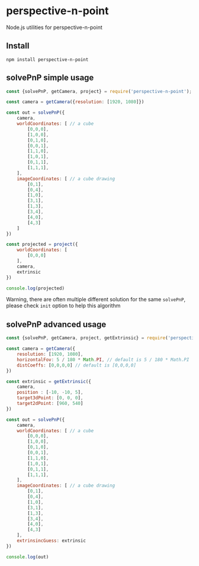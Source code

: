 # perspective-n-point

Node.js utilities for perspective-n-point

## Install

```
npm install perspective-n-point
```

## solvePnP simple usage

```js
const {solvePnP, getCamera, project} = require('perspective-n-point');

const camera = getCamera({resolution: [1920, 1080]})

const out = solvePnP({
	camera,
	worldCoordinates: [ // a cube
		[0,0,0],
		[1,0,0],
		[0,1,0],
		[0,0,1],
		[1,1,0],
		[1,0,1],
		[0,1,1],
		[1,1,1],
	],
	imageCoordinates: [ // a cube drawing
		[0,1],
		[0,4],
		[1,0],
		[3,1],
		[1,3],
		[3,4],
		[4,0],
		[4,3]
	]
})

const projected = project({
	worldCoordinates: [
		[0,0,0]
	], 
	camera,
	extrinsic
})

console.log(projected)

```

Warning, there are often multiple different solution for the same `solvePnP`, please check `init` option to help this algorithm

## solvePnP advanced usage

```js
const {solvePnP, getCamera, project, getExtrinsic} = require('perspective-n-point');

const camera = getCamera({
	resolution: [1920, 1080], 
	horizontalFov: 5 / 180 * Math.PI, // default is 5 / 180 * Math.PI
	distCoeffs: [0,0,0,0] // default is [0,0,0,0]
})

const extrinsic = getExtrinsic({
	camera,
	position : [-10, -10, 5], 
	target3dPoint: [0, 0, 0], 
	target2dPoint: [960, 540]
})

const out = solvePnP({
	camera,
	worldCoordinates: [ // a cube
		[0,0,0],
		[1,0,0],
		[0,1,0],
		[0,0,1],
		[1,1,0],
		[1,0,1],
		[0,1,1],
		[1,1,1],
	],
	imageCoordinates: [ // a cube drawing
		[0,1],
		[0,4],
		[1,0],
		[3,1],
		[1,3],
		[3,4],
		[4,0],
		[4,3]
	],
	extrinsincGuess: extrinsic
})

console.log(out)
```
